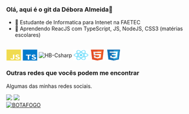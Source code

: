 ### Olá, aqui é o git da Débora Almeida👋

- 🔭 Estudante de Informatica para Intenet na FAETEC 
- 🌱 Aprendendo ReacJS com TypeScript, JS, NodeJS, CSS3 (matérias escolares)

<div style="display: inline_block"><br>
  <img align="center" alt="HB-Js" height="30" width="40" src="https://raw.githubusercontent.com/devicons/devicon/master/icons/javascript/javascript-plain.svg">
  <img align="center" alt="HB-Ts" height="30" width="40" src="https://raw.githubusercontent.com/devicons/devicon/master/icons/typescript/typescript-plain.svg">
  <img align="center" alt="HB-Csharp" height="30" width="40" src="https://cdn.jsdelivr.net/gh/devicons/devicon/icons/nodejs/nodejs-original.svg">
  <img align="center" alt="HB-React" height="30" width="40" src="https://raw.githubusercontent.com/devicons/devicon/master/icons/react/react-original.svg">
  <img align="center" alt="HB-HTML" height="30" width="40" src="https://raw.githubusercontent.com/devicons/devicon/master/icons/html5/html5-original.svg">
  <img align="center" alt="HB-CSS" height="30" width="40" src="https://raw.githubusercontent.com/devicons/devicon/master/icons/css3/css3-original.svg">
</div>

### Outras redes que vocês podem me encontrar

<P>Algumas das minhas redes sociais.
<div> 
  <a href="https://www.instagram.com/debora_7almeida/?next=%2F=="><img src="https://img.shields.io/badge/-Instagram-%23333?style=for-the-badge&logo=instagram&logoColor=red" target="_blank"></a>
  <a href = "deboralmeidavieira@gmail.com"><img src="https://img.shields.io/badge/-Gmail-%23333?style=for-the-badge&logo=gmail&logoColor=white" target="_blank"></a>
</div>
<a href="https://www.botafogo.com.br/" target="_blank"><img align="center" alt="BOTAFOGO" height="24" width="23" img src="https://imagepng.org/escudo-do-botafogo-de-futebol-e-regatas/"/></a>
